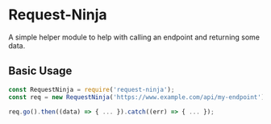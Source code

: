 # Request-Ninja
A simple helper module to help with calling an endpoint and returning some data.

## Basic Usage
```javascript
const RequestNinja = require('request-ninja');
const req = new RequestNinja('https://www.example.com/api/my-endpoint');

req.go().then((data) => { ... }).catch((err) => { ... });
```
